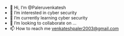 - 👋 Hi, I’m @Paleruvenkatesh
- 👀 I’m interested in cyber security
- 🌱 I’m currently learning cyber security
- 💞️ I’m looking to collaborate on ...
- 📫 How to reach me venkateshpaler2003@gmail.com

<!---
Paleruvenkatesh/Paleruvenkatesh is a ✨ special ✨ repository because its `README.md` (this file) appears on your GitHub profile.
You can click the Preview link to take a look at your changes.
--->
